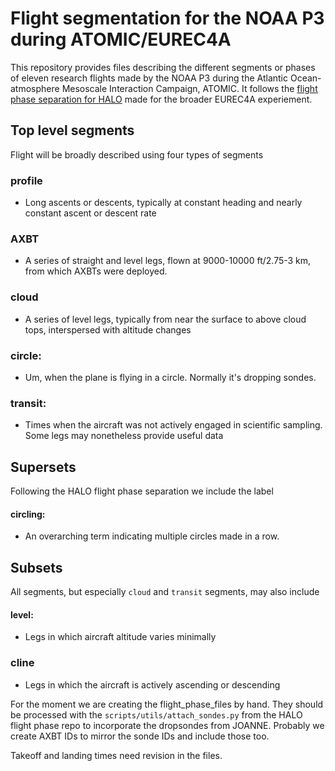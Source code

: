 
# Flight segmentation for the NOAA P3 during ATOMIC/EUREC4A

This repository provides files describing the different segments or phases of eleven research flights made by the NOAA P3
during the Atlantic Ocean-atmosphere Mesoscale Interaction Campaign, ATOMIC. It follows the
[flight phase separation for HALO](https://github.com/eurec4a/halo-flight-phase-separation) made for the broader EUREC4A experiement.

## Top level segments

Flight will be broadly described using four types of segments

### profile
- Long ascents or descents, typically at constant heading and nearly constant ascent or descent rate

### AXBT
- A series of straight and level legs, flown at 9000-10000 ft/2.75-3 km, from which AXBTs were deployed.

### cloud
- A series of level legs, typically from near the surface to above cloud tops, interspersed with altitude changes

### circle:
- Um, when the plane is flying in a circle. Normally it's dropping sondes.

### transit:
- Times when the aircraft was not actively engaged in scientific sampling. Some legs may nonetheless provide useful data

## Supersets

Following the HALO flight phase separation we include the label

#### circling:
- An overarching term indicating multiple circles made in a row.

## Subsets

All segments, but especially `cloud` and `transit` segments, may also include

#### level:
- Legs in which aircraft altitude varies minimally

### cline
- Legs in which the aircraft is actively ascending or descending

For the moment we are creating the flight_phase_files by hand. They should be processed with the `scripts/utils/attach_sondes.py` from the HALO flight phase repo to incorporate the dropsondes from JOANNE. Probably we create AXBT IDs to mirror the sonde IDs and include those too.

Takeoff and landing times need revision in the files.
